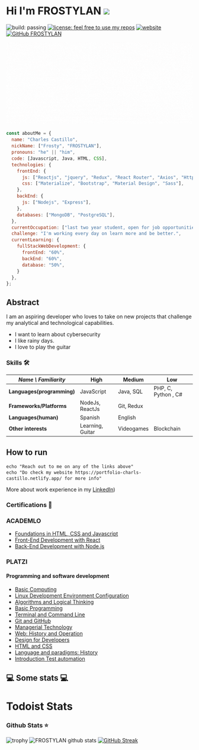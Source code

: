 # Hi I'm FROSTYLAN <img src="https://media.giphy.com/media/mGcNjsfWAjY5AEZNw6/giphy.gif" width="50">



![build: passing](https://img.shields.io/badge/build-passing-success) 
[![license: feel free to use my repos](https://img.shields.io/badge/license-feel%20free%20to%20use%20my%20repos-success)](https://github.com/FROSTYLAN) 
[![website](https://img.shields.io/badge/website-informational)](https://portfolio-charls-castillo.netlify.app/)
[![GitHub FROSTYLAN](https://img.shields.io/github/followers/FROSTYLAN?label=follow&style=social)](https://github.com/FROSTYLAN)

<p align="center"> <img src="https://github.com/FROSTYLAN/FROSTYLAN/blob/main/newPresentation.gif"/> </p>

```javascript
const aboutMe = {
  name: "Charles Castillo",
  nickName: ["Frosty", "FROSTYLAN"],
  pronouns: "he" || "him",
  code: [Javascript, Java, HTML, CSS],
  technologies: {
    frontEnd: {
      js: ["Reactjs", "jquery", "Redux", "React Router", "Axios", "Http/Ajax"],
      css: ["Materialize", "Bootstrap", "Material Design", "Sass"],
    },
    backEnd: {
      js: ["Nodejs", "Express"],
    },
    databases: ["MongoDB", "PostgreSQL"],
  },
  currentOccupation: ["last two year student, open for job opportunities"],
  challenge: "I'm working every day on learn more and be better.",
  currentLearning: {
    fullStackWebDevelopment: {
      frontEnd: "60%",
      backEnd: "60%",
      database: "50%",
    }
  },
};
```

## Abstract

I am an aspiring developer who loves to take on new projects that challenge my analytical and technological capabilities.

- I want to learn about cybersecurity
- I like rainy days.
- I love to play the guitar

### Skills 🛠️


| _Name \ Familiarity_       | High                         | Medium             | Low                            |
| -------------------------- | ---------------------------- | ------------------ | ------------------------------ |
| **Languages(programming)** | JavaScript                   | Java, SQL          | PHP, C, Python , C#            |
| **Frameworks/Platforms**   | NodeJs, ReactJs              | Git, Redux         |                                |
| **Languages(human)**       | Spanish                      | English            |                                |
| **Other interests**        | Learning, Guitar             | Videogames         | Blockchain                     |



## How to run

```shell
echo "Reach out to me on any of the links above"
echo "Do check my website https://portfolio-charls-castillo.netlify.app/ for more info"
```

More about work experience in my [LinkedIn](https://www.linkedin.com/in/charles-castillo-772968234/))


### Certifications 📜

### ACADEMLO

  - [Foundations in HTML, CSS and Javascript](https://certificates.academlo.com/en/verify/82224835100448)
  - [Front-End Development with React](https://certificates.academlo.com/en/verify/71412393450709)
  - [Back-End Development with Node.js](https://certificates.academlo.com/en/verify/34612568058748)

### PLATZI

  #### Programming and software development
  
  - [Basic Computing](https://platzi.com/p/FROSTY/curso/1741-computacion-basica-2019/diploma/detalle/)
  - [Linux Development Environment Configuration](https://platzi.com/p/FROSTY/curso/2383-prework-linux/diploma/detalle/)
  - [Algorithms and Logical Thinking](https://platzi.com/p/FROSTY/curso/2218-pensamiento-logico-2020/diploma/detalle/)
  - [Basic Programming](https://platzi.com/p/FROSTY/curso/1050-programacion-basica/diploma/detalle/)
  - [Terminal and Command Line](https://platzi.com/p/FROSTY/curso/2292-terminal/diploma/detalle/)
  - [Git and GitHub](https://platzi.com/p/FROSTY/curso/1557-git-github/diploma/detalle/)
  - [Managerial Technology](https://platzi.com/p/FROSTY/curso/1882-tecnologia-gerentes/diploma/detalle/)
  - [Web: History and Operation](https://platzi.com/p/FROSTY/curso/2053-introweb/diploma/detalle/)
  - [Design for Developers](https://platzi.com/p/FROSTY/curso/1906-diseno-programadores/diploma/detalle/)
  - [HTML and CSS](https://platzi.com/p/FROSTY/curso/2008-html-css/diploma/detalle/)
  - [Language and paradigms: History](https://platzi.com/p/FROSTY/curso/2211-historia-programacion/diploma/detalle/)
  - [Introduction Test automation](https://platzi.com/p/FROSTY/curso/2620-automatizacion-pruebas/diploma/detalle/)

<h2>💻 Some stats 💻</h2>

# Todoist Stats

### Github Stats ⭐

![trophy](https://github-profile-trophy.vercel.app/?username=FROSTYLAN)
![FROSTYLAN github stats](https://github-readme-stats.vercel.app/api?username=FROSTYLAN&show_icons=true&title_color=c691e9&icon_color=88dcfe&bg_color=292d3e&text_color=ffffff) [![GitHub Streak](http://github-readme-streak-stats.herokuapp.com?user=FROSTYLAN&theme=material-palenight&hide_border=true&date_format=j%2Fn%5B%2FY%5D)](https://git.io/streak-stats)
